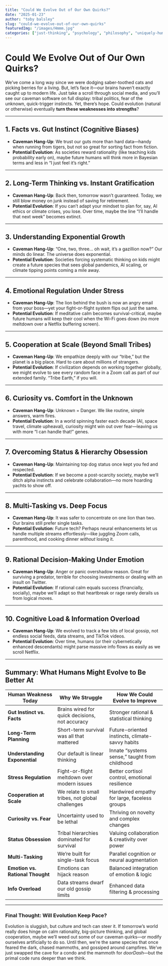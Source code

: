 ```yaml
---
title: "Could We Evolve Out of Our Own Quirks?"
date: "2025-01-23"
author: "toby balsley" 
slug: "could-we-evolve-out-of-our-own-quirks"
featuredImg: "/images/Hmmm.jpg"
categories: ["just-thinking", "psychology", "philosophy", "uniquely-human"]
---
```


# Could We Evolve Out of Our Own Quirks?

We’ve come a long way since we were dodging saber-toothed cats and picking berries for a living. But, let’s face it—our brains haven’t exactly caught up to modern life. Just take a scroll through social media, and you’ll see our caveman software on full display: tribal politics, fear of the unknown, quick-trigger instincts. Yet, there’s hope. Could evolution (natural or otherwise) eventually **turn these weaknesses into strengths**?

---

## 1. Facts vs. Gut Instinct (Cognitive Biases)
- **Caveman Hang-Up**: We trust our guts more than hard data—handy when running from tigers, but not so great for sorting fact from fiction.
- **Potential Evolution**: As societies reward rationality (like teaching kids probability early on), maybe future humans will think more in Bayesian terms and less in “I just feel it’s right.”

---

## 2. Long-Term Thinking vs. Instant Gratification
- **Caveman Hang-Up**: Back then, tomorrow wasn’t guaranteed. Today, we still blow money on junk instead of saving for retirement.
- **Potential Evolution**: If you can’t adapt your mindset to plan for, say, AI ethics or climate crises, you lose. Over time, maybe the line “I’ll handle that next week” becomes extinct.

---

## 3. Understanding Exponential Growth
- **Caveman Hang-Up**: “One, two, three… oh wait, it’s a gazillion now?” Our minds do linear. The universe does exponential.
- **Potential Evolution**: Societies forcing systematic thinking on kids might create a future species that sees global pandemics, AI scaling, or climate tipping points coming a mile away.

---

## 4. Emotional Regulation Under Stress
- **Caveman Hang-Up**: The lion behind the bush is now an angry email from your boss—yet your fight-or-flight system flips out just the same.
- **Potential Evolution**: If meditative calm becomes survival-critical, maybe future humans will keep their cool when the Wi-Fi goes down (no more meltdown over a Netflix buffering screen).

---

## 5. Cooperation at Scale (Beyond Small Tribes)
- **Caveman Hang-Up**: We empathize deeply with our “tribe,” but the planet is a big place. Hard to care about millions of strangers.
- **Potential Evolution**: If civilization depends on working together globally, we might evolve to see every random face in a Zoom call as part of our extended family. “Tribe Earth,” if you will.

---

## 6. Curiosity vs. Comfort in the Unknown
- **Caveman Hang-Up**: Unknown = Danger. We like routine, simple answers, warm fires.
- **Potential Evolution**: In a world spinning faster each decade (AI, space travel, climate upheaval), curiosity might win out over fear—leaving us with more “I can handle that!” genes.

---

## 7. Overcoming Status & Hierarchy Obsession
- **Caveman Hang-Up**: Maintaining top dog status once kept you fed and respected.
- **Potential Evolution**: If we become a post-scarcity society, maybe we’ll ditch alpha instincts and celebrate collaboration—no more hoarding yachts to show off.

---

## 8. Multi-Tasking vs. Deep Focus
- **Caveman Hang-Up**: It was safer to concentrate on one lion than two. Our brains still prefer single tasks.
- **Potential Evolution**: Future tech? Perhaps neural enhancements let us handle multiple streams effortlessly—like juggling Zoom calls, parenthood, and cooking dinner *without* losing it.

---

## 9. Rational Decision-Making Under Emotion
- **Caveman Hang-Up**: Anger or panic overshadow reason. Great for surviving a predator, terrible for choosing investments or dealing with an insult on Twitter.
- **Potential Evolution**: If rational calm equals success (financially, socially), maybe we’ll adapt so that heartbreak or rage rarely derails us from logical moves.

---

## 10. Cognitive Load & Information Overload
- **Caveman Hang-Up**: We evolved to track a few bits of local gossip, not endless social feeds, data streams, and TikTok videos.
- **Potential Evolution**: Over time, humans (or their cybernetically enhanced descendants) might parse massive info flows as easily as we scroll Netflix.

---

## Summary: What Humans Might Evolve to Be Better At

| Human Weakness Today           | Why We Struggle                                          | How We Could Evolve to Improve                  |
|--------------------------------|----------------------------------------------------------|-------------------------------------------------|
| **Gut Instinct vs. Facts**     | Brains wired for quick decisions, not accuracy           | Stronger rational & statistical thinking        |
| **Long-Term Planning**         | Short-term survival was all that mattered               | Future-oriented instincts, climate-savvy habits |
| **Understanding Exponential**  | Our default is linear thinking                          | Innate “systems sense,” taught from childhood   |
| **Stress Regulation**          | Fight-or-flight meltdown over modern issues             | Better cortisol control, emotional resilience   |
| **Cooperation at Scale**       | We relate to small tribes, not global challenges        | Hardwired empathy for large, faceless groups    |
| **Curiosity vs. Fear**         | Uncertainty used to be lethal                           | Thriving on novelty and complex changes         |
| **Status Obsession**           | Tribal hierarchies dominated for survival               | Valuing collaboration & creativity over power   |
| **Multi-Tasking**              | We’re built for single-task focus                       | Parallel cognition or neural augmentation       |
| **Emotion vs. Rational Thought**| Emotions can hijack reason                              | Balanced integration of emotion & logic         |
| **Info Overload**              | Data streams dwarf our old gossip limits               | Enhanced data filtering & processing            |

---

### Final Thought: Will Evolution Keep Pace?

Evolution is sluggish, but culture and tech can steer it. If tomorrow’s world really does hinge on calm rationality, big-picture thinking, and global cooperation, maybe we’ll weed out some of our caveman quirks—or modify ourselves artificially to do so. Until then, we’re the same species that once feared the dark, chased mammoths, and gossiped around campfires. We’ve just swapped the cave for a condo and the mammoth for *doorDash*—but the primal code runs deeper than we think.